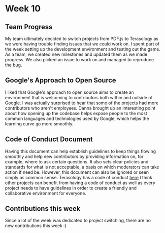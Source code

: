 # Week 10

## Team Progress 

My team ultimately decided to switch projects from PDF.js to Terasology as we were having trouble finding issues that we could work on. I spent part of the week setting up the development environment and testing out the game. As a team, we created new milestones and updated them as we made progress. We also picked an issue to work on and managed to reproduce the bug.

## Google's Approach to Open Source

I liked that Google's approach to open source aims to create an environment that is welcoming to contributors both within and outside of Google. I was actually surprised to hear that some of the projects had more contributors who aren't employees. Danna brought up an interesting point about how opening up the codebase helps expose people to the most common languages and technologies used by Google, which helps the learning curve go more smoothly.

## Code of Conduct Document

Having this document can help establish guidelines to keep things flowing smoothly and help new contributors by providing information on, for example, where to ask certain questions. It also sets clear policies and standards for what is not acceptable, a basis on which moderators can take action if need be. However, this document can also be ignored or seen simply as common sense. Terasology has a code of conduct [here](https://github.com/MovingBlocks/Terasology/blob/develop/docs/Conduct.md) I think other projects can benefit from having a code of conduct as well as every project needs to have guidelines in order to create a friendly and collaborative environment for everyone.

## Contributions this week

Since a lot of the week was dedicated to project switching, there are no new contributions this week :(
